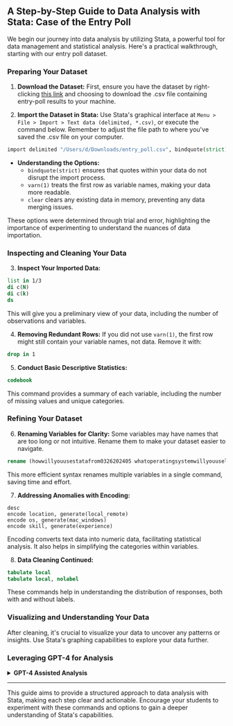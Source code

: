﻿
## A Step-by-Step Guide to Data Analysis with Stata: Case of the Entry Poll

We begin our journey into data analysis by utilizing Stata, a powerful tool for data management and statistical analysis. Here's a practical walkthrough, starting with our entry poll dataset.

### Preparing Your Dataset

1. **Download the Dataset:** First, ensure you have the dataset by right-clicking [this link](https://raw.githubusercontent.com/jhustata/basic/main/entry_poll.csv) and choosing to download the .csv file containing entry-poll results to your machine.

2. **Import the Dataset in Stata:** Use Stata's graphical interface at `Menu > File > Import > Text data (delimited, *.csv)`, or execute the command below. Remember to adjust the file path to where you've saved the .csv file on your computer.

```stata
import delimited "/Users/d/Downloads/entry_poll.csv", bindquote(strict) varn(1) clear //edit file path as needed
```

- **Understanding the Options:**
    - `bindquote(strict)` ensures that quotes within your data do not disrupt the import process.
    - `varn(1)` treats the first row as variable names, making your data more readable.
    - `clear` clears any existing data in memory, preventing any data merging issues.

These options were determined through trial and error, highlighting the importance of experimenting to understand the nuances of data importation.

### Inspecting and Cleaning Your Data

3. **Inspect Your Imported Data:**

```stata
list in 1/3
di c(N)
di c(k)
ds
```

This will give you a preliminary view of your data, including the number of observations and variables.

4. **Removing Redundant Rows:** If you did not use `varn(1)`, the first row might still contain your variable names, not data. Remove it with:

```stata
drop in 1
```

5. **Conduct Basic Descriptive Statistics:**

```stata
codebook
```

This command provides a summary of each variable, including the number of missing values and unique categories.

### Refining Your Dataset

6. **Renaming Variables for Clarity:** Some variables may have names that are too long or not intuitive. Rename them to make your dataset easier to navigate.

```stata
rename (howwillyouusestatafrom0326202405 whatoperatingsystemwillyouuseloc doyouhaveanyexperienceusingstata) (location os skill)
```

This more efficient syntax renames multiple variables in a single command, saving time and effort.

7. **Addressing Anomalies with Encoding:**

```
desc
encode location, generate(local_remote)
encode os, generate(mac_windows)
encode skill, generate(experience)
```

Encoding converts text data into numeric data, facilitating statistical analysis. It also helps in simplifying the categories within variables.

8. **Data Cleaning Continued:**

```stata
tabulate local
tabulate local, nolabel
```

These commands help in understanding the distribution of responses, both with and without labels.

### Visualizing and Understanding Your Data

After cleaning, it's crucial to visualize your data to uncover any patterns or insights. Use Stata's graphing capabilities to explore your data further.

### Leveraging GPT-4 for Analysis

<details>
   <summary><b>GPT-4 Assisted Analysis</b></summary>

Embedding insightful videos or tutorials can complement your understanding of data analysis techniques. Here, we've included some valuable resources to deepen your knowledge.

   <iframe width="560" height="315" src="https://www.youtube.com/embed/-cH9b5HzF4Y" title="YouTube video player" frameborder="0" allow="accelerometer; autoplay; clipboard-write; encrypted-media; gyroscope; picture-in-picture" allowfullscreen></iframe>

   <iframe width="560" height="315" src="https://www.youtube.com/embed/SKYbqprIy0U" title="YouTube video player" frameborder="0" allow="accelerometer; autoplay; clipboard-write; encrypted-media; gyroscope; picture-in-picture" allowfullscreen></iframe>

</details>

---

This guide aims to provide a structured approach to data analysis with Stata, making each step clear and actionable. Encourage your students to experiment with these commands and options to gain a deeper understanding of Stata's capabilities.